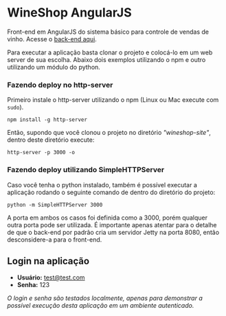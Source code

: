 # WineShop AngularJS
Front-end em AngularJS do sistema básico para controle de vendas de vinho. Acesse o [back-end aqui](https://github.com/klutzer/wineshop).

Para executar a aplicação basta clonar o projeto e colocá-lo em um web server de sua escolha. Abaixo dois exemplos utilizando o npm e outro utilizando um módulo do python.

### Fazendo deploy no http-server
Primeiro instale o http-server utilizando o npm (Linux ou Mac execute com `sudo`).
```shell
npm install -g http-server
```
Então, supondo que você clonou o projeto no diretório *"wineshop-site"*, dentro deste diretório execute:
```shell
http-server -p 3000 -o
```

### Fazendo deploy utilizando SimpleHTTPServer
Caso você tenha o python instalado, também é possível executar a aplicação rodando o seguinte comando de dentro do diretório do projeto:
```shell
python -m SimpleHTTPServer 3000
```
A porta em ambos os casos foi definida como a 3000, porém qualquer outra porta pode ser utilizada. É importante apenas atentar para o detalhe de que o back-end por padrão cria um servidor Jetty na porta 8080, então desconsidere-a para o front-end.

## Login na aplicação
- **Usuário:** test@test.com
- **Senha:** 123

*O login e senha são testados localmente, apenas para demonstrar a possível execução desta aplicação em um ambiente autenticado.*